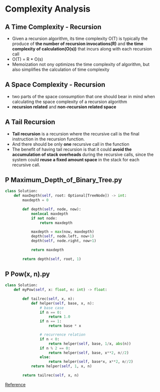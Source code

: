 # Complexity Analysis

## A Time Complexity - Recursion
- Given a recursion algorithm, its time complexity O(T) is typically the produce of **the number of recursion invocations(R)** and **the time complexity of calculation(O(s))** that incurs along with each recursion call
- O(T) = R * O(s)
- Memoization not ony optimizes the time complexity of algorithm, but also simplifies the calculation of time complexity

## A Space Complexity - Recursion
- two parts of the space consumption that one should bear in mind when calculating the space complexity of a recursion algorithm
- **recursion related** and **non-recursion related space**

## A Tail Recursion
- **Tail recursion** is a recursion where the recursive call is the final instruction in the recursion function.
- And there should be only **one** recursive call in the function
- The benefit of having tail recursion is that it could **avoid the accumulation of stack overheads** during the recursive calls, since the system could **reuse a fixed amount space** in the stack for each recursive call.

## P Maximum_Depth_of_Binary_Tree.py
```python
class Solution:
    def maxDepth(self, root: Optional[TreeNode]) -> int:
        maxdepth = 0
        
        def depth(self, node, now):
            nonlocal maxdepth
            if not node:
                return maxdepth
            
            maxdepth = max(now, maxdepth)
            depth(self, node.left, now+1)
            depth(self, node.right, now+1)
            
            return maxdepth
        
        return depth(self, root, 1)
```

## P Pow(x, n).py
```python
class Solution:
    def myPow(self, x: float, n: int) -> float:
        
        def tailrec(self, x, n):
            def helper(self, base, x, n):
                # base case
                if n == 0:
                    return 1.0
                if n == 1:
                    return base * x

                # recurrence relation
                if n < 0:
                    return helper(self, base, 1/x, abs(n))
                if n % 2 == 0:
                    return helper(self, base, x**2, n//2)
                else:
                    return helper(self, base*x, x**2, n//2)
            return helper(self, 1, x, n)
        
        return tailrec(self, x, n)
```
[Reference](https://leetcode.com/problems/powx-n/editorial/)
